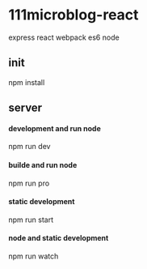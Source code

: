 # 111microblog-react
express react webpack es6 node

## init
  npm install

## server

#### development and run node
  npm run dev
#### builde and run node
  npm run pro  
#### static development
  npm run start
#### node and static development
  npm run watch  
